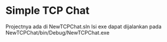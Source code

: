 # Simple TCP Chat

Projectnya ada di NewTCPChat.sln
Isi exe dapat dijalankan pada NewTCPChat/bin/Debug/NewTCPChat.exe
